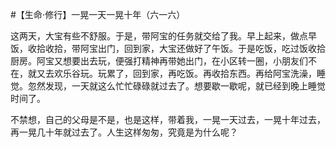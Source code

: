 #【生命⋅修行】一晃一天一晃十年（六一六）

这两天，大宝有些不舒服。于是，带阿宝的任务就交给了我。早上起来，做点早饭，收拾收拾，带阿宝出门，回到家，大宝还做好了午饭。于是吃饭，吃过饭收拾厨房。阿宝又想要出去玩，便强打精神再带她出门，在小区转一圈，小朋友们不在，就又去欢乐谷玩。玩累了，回到家，再吃饭。再收拾东西。再给阿宝洗澡，睡觉。忽然发现，一天就这么忙忙碌碌就过去了。想要歇一歇呢，就已经到晚上睡觉时间了。

不禁想，自己的父母是不是，也是这样，带着我，一晃一天过去，一晃十年过去，再一晃几十年就过去了。人生这样匆匆，究竟是为什么呢？

